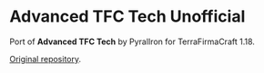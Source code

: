 # Advanced TFC Tech Unofficial

Port of **Advanced TFC Tech** by PyralIron for TerraFirmaCraft 1.18.

[Original repository](https://github.com/PyralIron/Advanced-TFC-Tech).
